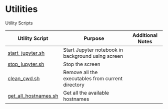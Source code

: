 # Utilities
Utility Scripts

Utility Script | Purpose | Additional Notes
------------- | ------------- | -------------
[start_jupyter.sh](start_jupyter.sh) | Start Jupyter notebook in background using screen 
[stop_jupyter.sh](stop_jupyter.sh) | Stop the screen 
[clean_cwd.sh](clean_cwd.sh) | Remove all the executables from current directory
[get_all_hostnames.sh](get_all_hostnames.sh) | Get all the available hostnames
